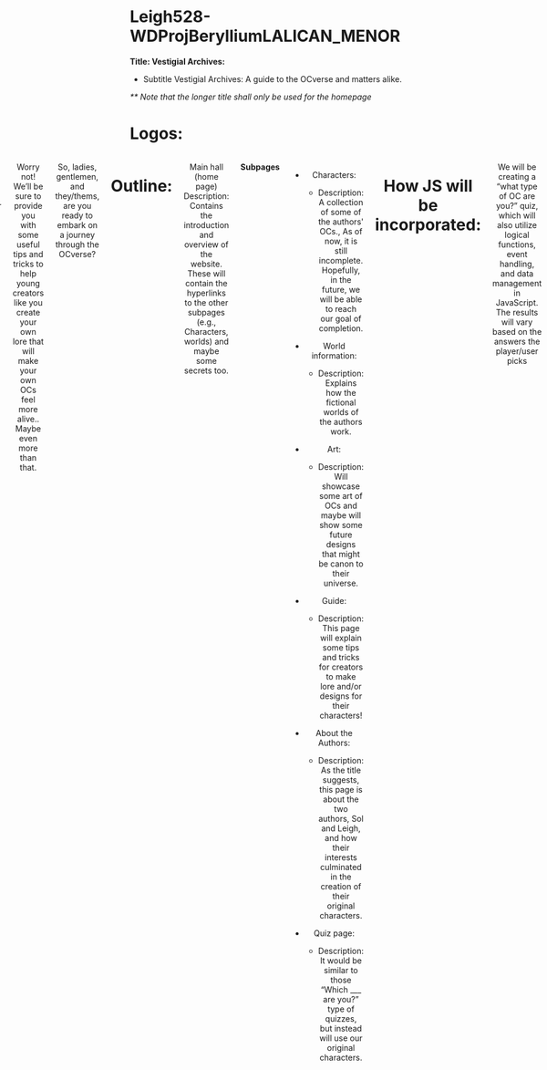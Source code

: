 # Leigh528-WDProjBerylliumLALICAN_MENOR
 **Title: Vestigial Archives:**
 * Subtitle Vestigial Archives: A guide to the OCverse and matters alike.

_** Note that the longer title shall only be used for the homepage_

# Logos:

<div style="display: flex; justify-content: center; gap: 20px; text-align: center;">

  <div align="center">

  <div style="display: inline-block; text-align: center; margin: 10px;">
    <img src="https://github.com/user-attachments/assets/7c0df884-ef1b-4145-b431-ca67c1f2a06e" width="450" height="450" />
    <p><em><strong>Will be used for all pages</strong></em></p>
  </div>

  <div style="display: inline-block; text-align: center; margin: 10px;">
    <img src="https://github.com/user-attachments/assets/3b00e723-f4bf-49f9-813c-dba3d70fd311" width="450" height="450" />
    <p><em><strong>Icon that will appear on the browser tab</strong></em></p>
  </div>

</div>


# Description:

Welcome, dear creators and readers, to the Vestigial Archives, an archive dedicated to documenting the stories and personalities of the authors’ treasured original characters (OCs). Here, you’ll find detailed descriptions of their lore, the world they live in, relationships between characters, and even their old designs or concepts.

But what if I want to create my own lore/character designs?

Worry not! We’ll be sure to provide you with some useful tips and tricks to help young creators like you create your own lore that will make your own OCs feel more alive.. Maybe even more than that.

So, ladies, gentlemen, and they/thems, are you ready to embark on a journey through the OCverse?

# Outline:
Main hall (home page)
Description: Contains the introduction and overview of the website. These will contain the hyperlinks to the other subpages (e.g., Characters, worlds) and maybe some secrets too. 

**Subpages**
* Characters: 
  * Description: A collection of some of the authors' OCs., As of now, it is still incomplete. Hopefully, in the future, we will be able to reach our goal of completion. 

* World information:
  * Description: Explains how the fictional worlds of the authors work.
    
* Art:
  * Description: Will showcase some art of OCs and maybe will show some future designs that might be canon to their universe.

* Guide: 
  * Description: This page will explain some tips and tricks for creators to make lore and/or designs for their characters!

* About the Authors:
  * Description: As the title suggests, this page is about the two authors, Sol and Leigh, and how their interests culminated in the creation of their original characters. 

* Quiz page:
  * Description: It would be similar to those “Which ___ are you?” type of quizzes, but instead will use our original characters. 



# How JS will be incorporated:

 We will be creating a “what type of OC are you?” quiz, which will also utilize logical functions, event handling, and data management in JavaScript. The results will vary based on the answers the player/user picks

 * Ex: 

![Example](https://github.com/user-attachments/assets/3bfe80c9-13c3-44dd-b3c6-78ab2a9638d8)


# Initial Wireframe
_**Note that things are subjected to change as my coding skills are not the best_

<div align="center">
  <h2>Homepage:</h2>
  <img src="https://github.com/user-attachments/assets/d08ad7ea-26c5-4e5b-9ee2-206f4aac61ac" width="450" height="450" />

  **Characters:**
  
  <img src="https://github.com/user-attachments/assets/558b130e-5df3-4fde-ac39-eb467ac8f08b" width="450" height="450" />

  **Worlds:**


  **Art/Gallery:**
  
  <img src="https://github.com/user-attachments/assets/8d85b8f0-3b3a-407b-9f79-cca95ae86661" width="450" height="450" />

  **Guide & Quiz/Study Hall:**
  
  <img src="https://github.com/user-attachments/assets/fd5fdf42-6a53-451d-90a4-d03733a2a435" width="450" height="450" />

  **About the Authors / Authors' Office:**
  
  <img src="https://github.com/user-attachments/assets/14559950-ed54-4c36-8dfb-759c6c515e62" width="450" height="450" />
</div>
)


